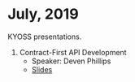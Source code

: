 # July, 2019

KYOSS presentations.

1. Contract-First API Development
    * Speaker: Deven Phillips
    * [Slides](/meetings/2019/07-July/Contract-First-API-Development.pdf)
